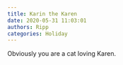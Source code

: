 ```yaml
---
title: Karin the Karen
date: 2020-05-31 11:03:01
authors: Ripp
categories: Holiday
---
```


 Obviously you are a cat loving Karen.